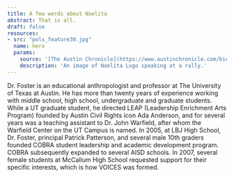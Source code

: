 ```yaml
---
title: A few words about Noelita
abstract: That is all.
draft: false
resources:
- src: "pols_feature30.jpg"
  name: hero
  params:
    source: '[The Austin Chronicle](https://www.austinchronicle.com/binary/26de/pols_feature30.jpg)'
    description: 'An image of Noelita Lugo speaking at a rally.'
---
```


Dr. Foster is an educational anthropologist and professor at The University of Texas at Austin. He has more than twenty years of experience working with middle school, high school, undergraduate and graduate students. While a UT graduate student, he directed LEAP (Leadership Enrichment Arts Program) founded by Austin Civil Rights icon Ada Anderson, and for several years was a teaching assistant to Dr. John Warfield, after whom the Warfield Center on the UT Campus is named. In 2005, at LBJ High School, Dr. Foster, principal Patrick Patterson, and several male 10th graders founded COBRA student leadership and academic development program. COBRA subsequently expanded to several AISD schools. In 2007, several female students at McCallum High School requested support for their specific interests, which is how VOICES was formed.
